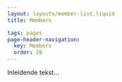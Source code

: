 ```yaml
---
layout: layouts/member-list.liquid
title: Members

tags: pages
page-header-navigation:
  key: Members
  order: 20
---
```


Inleidende tekst...
